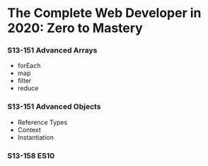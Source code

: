 # The Complete Web Developer in 2020: Zero to Mastery

### S13-151 Advanced Arrays
- forEach
- map
- filter
- reduce

### S13-151 Advanced Objects
- Reference Types
- Context
- Instantiation

### S13-158 ES10